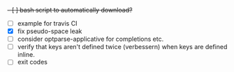 ~~- [ ] bash script to automatically download?~~
- [ ] example for travis CI
- [x] fix pseudo-space leak
- [ ] consider optparse-applicative for completions etc.
- [ ] verify that keys aren't defined twice (verbessern) when keys are defined
  inline.
- [ ] exit codes
